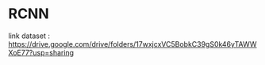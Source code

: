 # RCNN
link dataset : https://drive.google.com/drive/folders/17wxjcxVC5BobkC39gS0k46yTAWWXoE77?usp=sharing
